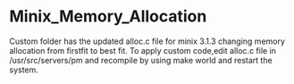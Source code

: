 # Minix_Memory_Allocation
Custom folder has the updated alloc.c file for minix 3.1.3 changing memory allocation from firstfit to best fit.
To apply custom code,edit alloc.c file in /usr/src/servers/pm and recompile by using make world and restart the system.
